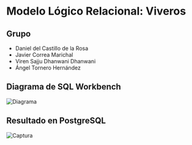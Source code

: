 # Modelo Lógico Relacional: Viveros

## Grupo
* Daniel del Castillo de la Rosa
* Javier Correa Marichal
* Viren Sajju Dhanwani Dhanwani
* Ángel Tornero Hernández

## Diagrama de SQL Workbench

![Diagrama](workbench.png)

## Resultado en PostgreSQL

![Captura](captura.png)